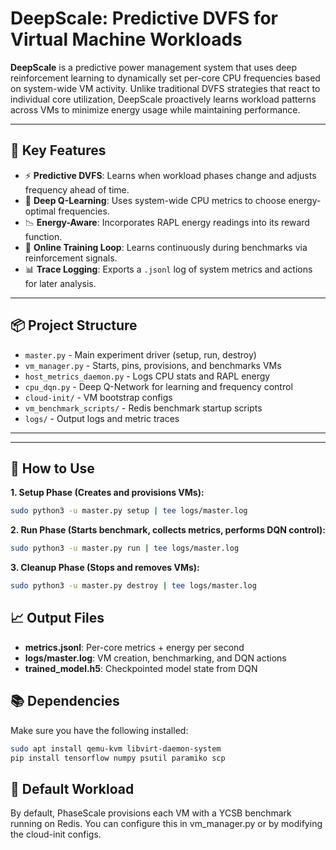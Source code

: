 # DeepScale: Predictive DVFS for Virtual Machine Workloads

**DeepScale** is a predictive power management system that uses deep reinforcement learning to dynamically set per-core CPU frequencies based on system-wide VM activity. Unlike traditional DVFS strategies that react to individual core utilization, DeepScale proactively learns workload patterns across VMs to minimize energy usage while maintaining performance.

---

## 🌟 Key Features

- ⚡ **Predictive DVFS**: Learns when workload phases change and adjusts frequency ahead of time.
- 🧠 **Deep Q-Learning**: Uses system-wide CPU metrics to choose energy-optimal frequencies.
- 📉 **Energy-Aware**: Incorporates RAPL energy readings into its reward function.
- 🔁 **Online Training Loop**: Learns continuously during benchmarks via reinforcement signals.
- 📊 **Trace Logging**: Exports a `.jsonl` log of system metrics and actions for later analysis.

---

## 📦 Project Structure

- `master.py` - Main experiment driver (setup, run, destroy)
- `vm_manager.py` - Starts, pins, provisions, and benchmarks VMs
- `host_metrics_daemon.py` - Logs CPU stats and RAPL energy
- `cpu_dqn.py` - Deep Q-Network for learning and frequency control
- `cloud-init/` - VM bootstrap configs
- `vm_benchmark_scripts/` - Redis benchmark startup scripts
- `logs/` - Output logs and metric traces
---


---

## 🚀 How to Use

**1. Setup Phase (Creates and provisions VMs):**
```bash
sudo python3 -u master.py setup | tee logs/master.log
```

**2. Run Phase (Starts benchmark, collects metrics, performs DQN control):**
```bash
sudo python3 -u master.py run | tee logs/master.log
```

**3. Cleanup Phase (Stops and removes VMs):**
```bash
sudo python3 -u master.py destroy | tee logs/master.log
```

## 📈 Output Files
- **metrics.jsonl**: Per-core metrics + energy per second
- **logs/master.log**: VM creation, benchmarking, and DQN actions
- **trained_model.h5**: Checkpointed model state from DQN

## 📚 Dependencies
Make sure you have the following installed:
```bash
sudo apt install qemu-kvm libvirt-daemon-system
pip install tensorflow numpy psutil paramiko scp
```

## 🧪 Default Workload
By default, PhaseScale provisions each VM with a YCSB benchmark running on Redis. You can configure this in vm_manager.py or by modifying the cloud-init configs.
